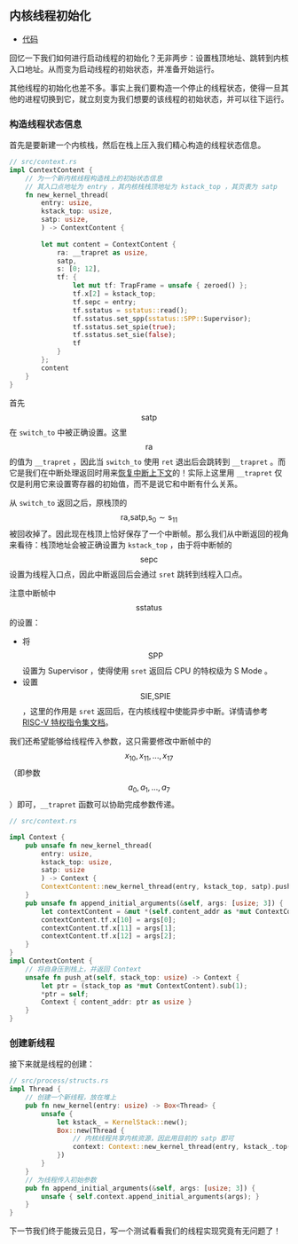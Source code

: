 ## 内核线程初始化

* [代码][CODE]

回忆一下我们如何进行启动线程的初始化？无非两步：设置栈顶地址、跳转到内核入口地址。从而变为启动线程的初始状态，并准备开始运行。

其他线程的初始化也差不多。事实上我们要构造一个停止的线程状态，使得一旦其他的进程切换到它，就立刻变为我们想要的该线程的初始状态，并可以往下运行。

### 构造线程状态信息

首先是要新建一个内核栈，然后在栈上压入我们精心构造的线程状态信息。

```rust
// src/context.rs
impl ContextContent {
    // 为一个新内核线程构造栈上的初始状态信息
    // 其入口点地址为 entry ，其内核栈栈顶地址为 kstack_top ，其页表为 satp
    fn new_kernel_thread(
        entry: usize,
        kstack_top: usize,
        satp: usize,
        ) -> ContextContent {
        
        let mut content = ContextContent {
            ra: __trapret as usize,
            satp,
            s: [0; 12],
            tf: {
                let mut tf: TrapFrame = unsafe { zeroed() };
                tf.x[2] = kstack_top;
                tf.sepc = entry;
                tf.sstatus = sstatus::read();
                tf.sstatus.set_spp(sstatus::SPP::Supervisor);
                tf.sstatus.set_spie(true);
                tf.sstatus.set_sie(false);
                tf
            }
        };
        content
    }
}
```

首先 $$\text{satp}$$ 在 ``switch_to`` 中被正确设置。这里 $$\text{ra}$$ 的值为 ``__trapret`` ，因此当 ``switch_to`` 使用 ``ret`` 退出后会跳转到 ``__trapret`` 。而它是我们在中断处理返回时用来[恢复中断上下文](../chapter6/part4.md)的！实际上这里用 ``__trapret`` 仅仅是利用它来设置寄存器的初始值，而不是说它和中断有什么关系。

从 ``switch_to`` 返回之后，原栈顶的 $$\text{ra,satp,s}_0\sim\text{s}_{11}$$ 被回收掉了。因此现在栈顶上恰好保存了一个中断帧。那么我们从中断返回的视角来看待：栈顶地址会被正确设置为 ``kstack_top`` ，由于将中断帧的 $$\text{sepc}$$ 设置为线程入口点，因此中断返回后会通过 ``sret`` 跳转到线程入口点。

注意中断帧中 $$\text{sstatus}$$ 的设置：

* 将 $$\text{SPP}$$ 设置为 Supervisor ，使得使用 ``sret`` 返回后 CPU 的特权级为 S Mode 。
* 设置 $$\text{SIE,SPIE}$$，这里的作用是 ``sret`` 返回后，在内核线程中使能异步中断。详情请参考[RISC-V 特权指令集文档](https://riscv.org/specifications/privileged-isa/)。

我们还希望能够给线程传入参数，这只需要修改中断帧中的$$x_10,x_11,...,x_17 $$（即参数$$a_0,a_1,...,a_7$$ ）即可，``__trapret`` 函数可以协助完成参数传递。

```rust
// src/context.rs

impl Context {
    pub unsafe fn new_kernel_thread(
        entry: usize,
        kstack_top: usize,
        satp: usize
        ) -> Context {
        ContextContent::new_kernel_thread(entry, kstack_top, satp).push_at(kstack_top)
    }
    pub unsafe fn append_initial_arguments(&self, args: [usize; 3]) {
        let contextContent = &mut *(self.content_addr as *mut ContextContent);
        contextContent.tf.x[10] = args[0];
        contextContent.tf.x[11] = args[1];
        contextContent.tf.x[12] = args[2];
    }
}
impl ContextContent {
    // 将自身压到栈上，并返回 Context
    unsafe fn push_at(self, stack_top: usize) -> Context {
        let ptr = (stack_top as *mut ContextContent).sub(1);
        *ptr = self;
        Context { content_addr: ptr as usize }
    }
}
```

### 创建新线程

接下来就是线程的创建：

```rust
// src/process/structs.rs
impl Thread {
    // 创建一个新线程，放在堆上
    pub fn new_kernel(entry: usize) -> Box<Thread> {
        unsafe {
            let kstack_ = KernelStack::new();
            Box::new(Thread {
                // 内核线程共享内核资源，因此用目前的 satp 即可
                context: Context::new_kernel_thread(entry, kstack_.top(), satp::read().bits()), kstack: kstack_,
            })
        }
    }
    // 为线程传入初始参数
    pub fn append_initial_arguments(&self, args: [usize; 3]) {
        unsafe { self.context.append_initial_arguments(args); } 
    }
}
```

下一节我们终于能拨云见日，写一个测试看看我们的线程实现究竟有无问题了！

[CODE]: https://github.com/rcore-os/rCore_tutorial/tree/ch6-pa4
